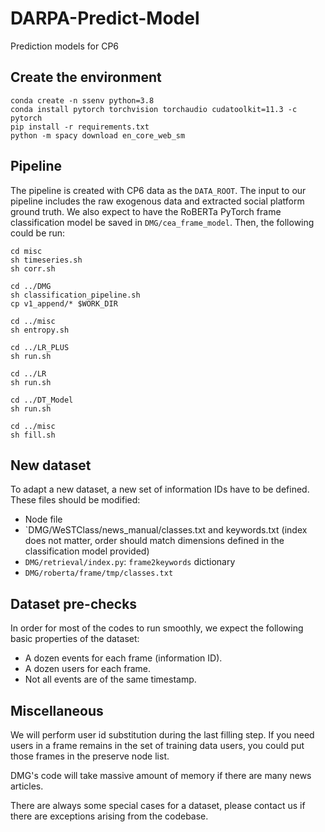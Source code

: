 # DARPA-Predict-Model
Prediction models for CP6

## Create the environment
```
conda create -n ssenv python=3.8
conda install pytorch torchvision torchaudio cudatoolkit=11.3 -c pytorch
pip install -r requirements.txt
python -m spacy download en_core_web_sm
```

## Pipeline
The pipeline is created with CP6 data as the `DATA_ROOT`. The input to our pipeline includes the raw exogenous data and extracted social platform ground truth. We also expect to have the RoBERTa PyTorch frame classification model be saved in `DMG/cea_frame_model`. Then, the following could be run:
```
cd misc
sh timeseries.sh
sh corr.sh

cd ../DMG
sh classification_pipeline.sh
cp v1_append/* $WORK_DIR

cd ../misc
sh entropy.sh

cd ../LR_PLUS
sh run.sh

cd ../LR
sh run.sh

cd ../DT_Model
sh run.sh

cd ../misc
sh fill.sh
```

## New dataset
To adapt a new dataset, a new set of information IDs have to be defined. These files should be modified:
- Node file
- `DMG/WeSTClass/news_manual/classes.txt and keywords.txt (index does not matter, order should match dimensions defined in the classification model provided)
- `DMG/retrieval/index.py`: `frame2keywords` dictionary
- `DMG/roberta/frame/tmp/classes.txt`

## Dataset pre-checks
In order for most of the codes to run smoothly, we expect the following basic properties of the dataset:
- A dozen events for each frame (information ID).
- A dozen users for each frame.
- Not all events are of the same timestamp.

## Miscellaneous
We will perform user id substitution during the last filling step. If you need users in a frame remains in the set of training data users, you could put those frames in the preserve node list.

DMG's code will take massive amount of memory if there are many news articles.

There are always some special cases for a dataset, please contact us if there are exceptions arising from the codebase.
